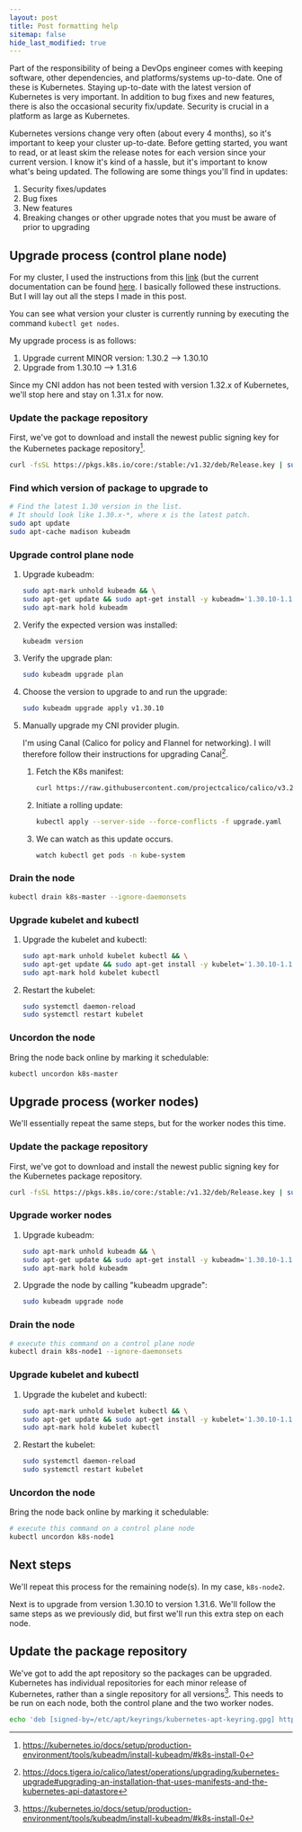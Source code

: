 ```yaml
---
layout: post
title: Post formatting help
sitemap: false
hide_last_modified: true
---
```


Part of the responsibility of being a DevOps engineer comes with keeping software, other dependencies, and platforms/systems up-to-date. One of these is Kubernetes. Staying up-to-date with the latest version of Kubernetes is very important. In addition to bug fixes and new features, there is also the occasional security fix/update. Security is crucial in a platform as large as Kubernetes.

Kubernetes versions change very often (about every 4 months), so it's important to keep your cluster up-to-date. Before getting started, you want to read, or at least skim the release notes for each version since your current version. I know it's kind of a hassle, but it's important to know what's being updated. The following are some things you'll find in updates:

1. Security fixes/updates
2. Bug fixes
3. New features
4. Breaking changes or other upgrade notes that you must be aware of prior to upgrading


## Upgrade process (control plane node)

For my cluster, I used the instructions from this [link](https://v1-31.docs.kubernetes.io/docs/tasks/administer-cluster/kubeadm/kubeadm-upgrade/) (but the current documentation can be found [here](https://kubernetes.io/docs/tasks/administer-cluster/kubeadm/kubeadm-upgrade/). I basically followed these instructions. But I will lay out all the steps I made in this post.

You can see what version your cluster is currently running by executing the command `kubectl get nodes`.

My upgrade process is as follows:

1. Upgrade current MINOR version: 1.30.2 --> 1.30.10
2. Upgrade from 1.30.10 --> 1.31.6

Since my CNI addon has not been tested with version 1.32.x of Kubernetes, we'll stop here and stay on 1.31.x for now.


### Update the package repository

First, we've got to download and install the newest public signing key for the Kubernetes package repository[^1].

```bash
curl -fsSL https://pkgs.k8s.io/core:/stable:/v1.32/deb/Release.key | sudo gpg --dearmor -o /etc/apt/keyrings/kubernetes-apt-keyring.gpg
```


### Find which version of package to upgrade to

```bash
# Find the latest 1.30 version in the list.
# It should look like 1.30.x-*, where x is the latest patch.
sudo apt update
sudo apt-cache madison kubeadm
```


### Upgrade control plane node

1. Upgrade kubeadm:

   ```bash
   sudo apt-mark unhold kubeadm && \
   sudo apt-get update && sudo apt-get install -y kubeadm='1.30.10-1.1' && \
   sudo apt-mark hold kubeadm
   ```

2. Verify the expected version was installed:

   ```bash
   kubeadm version
   ```

3. Verify the upgrade plan:

   ```bash
   sudo kubeadm upgrade plan
   ```

4. Choose the version to upgrade to and run the upgrade:

   ```bash
   sudo kubeadm upgrade apply v1.30.10
   ```

5. Manually upgrade my CNI provider plugin.

   I'm using Canal (Calico for policy and Flannel for networking). I will therefore follow their instructions for upgrading Canal[^2].

    1. Fetch the K8s manifest:
       ```bash
       curl https://raw.githubusercontent.com/projectcalico/calico/v3.29.2/manifests/canal.yaml -o upgrade.yaml
       ```

    2. Initiate a rolling update:
       ```bash
       kubectl apply --server-side --force-conflicts -f upgrade.yaml
       ```

    3. We can watch as this update occurs.
       ```bash
       watch kubectl get pods -n kube-system
       ```


### Drain the node

   ```bash
   kubectl drain k8s-master --ignore-daemonsets
   ```


### Upgrade kubelet and kubectl

1. Upgrade the kubelet and kubectl:

   ```bash
   sudo apt-mark unhold kubelet kubectl && \
   sudo apt-get update && sudo apt-get install -y kubelet='1.30.10-1.1' kubectl='1.30.10-1.1' && \
   sudo apt-mark hold kubelet kubectl
   ```

2. Restart the kubelet:

   ```bash
   sudo systemctl daemon-reload
   sudo systemctl restart kubelet
   ```


### Uncordon the node

Bring the node back online by marking it schedulable:

```bash
kubectl uncordon k8s-master
```


## Upgrade process (worker nodes)

We'll essentially repeat the same steps, but for the worker nodes this time.


### Update the package repository

First, we've got to download and install the newest public signing key for the Kubernetes package repository.

```bash
curl -fsSL https://pkgs.k8s.io/core:/stable:/v1.32/deb/Release.key | sudo gpg --dearmor -o /etc/apt/keyrings/kubernetes-apt-keyring.gpg
```


### Upgrade worker nodes

1. Upgrade kubeadm:

   ```bash
   sudo apt-mark unhold kubeadm && \
   sudo apt-get update && sudo apt-get install -y kubeadm='1.30.10-1.1' && \
   sudo apt-mark hold kubeadm
   ```

2. Upgrade the node by calling "kubeadm upgrade":

   ```bash
   sudo kubeadm upgrade node
   ```


### Drain the node

   ```bash
   # execute this command on a control plane node
   kubectl drain k8s-node1 --ignore-daemonsets
   ```


### Upgrade kubelet and kubectl

1. Upgrade the kubelet and kubectl:

   ```bash
   sudo apt-mark unhold kubelet kubectl && \
   sudo apt-get update && sudo apt-get install -y kubelet='1.30.10-1.1' kubectl='1.30.10-1.1' && \
   sudo apt-mark hold kubelet kubectl
   ```

2. Restart the kubelet:

   ```bash
   sudo systemctl daemon-reload
   sudo systemctl restart kubelet
   ```


### Uncordon the node

Bring the node back online by marking it schedulable:

```bash
# execute this command on a control plane node
kubectl uncordon k8s-node1
```


## Next steps

We'll repeat this process for the remaining node(s). In my case, `k8s-node2`.

Next is to upgrade from version 1.30.10 to version 1.31.6. We'll follow the same steps as we previously did, but first we'll run this extra step on each node.


## Update the package repository

We've got to add the apt repository so the packages can be upgraded. Kubernetes has individual repositories for each minor release of Kubernetes, rather than a single repository for all versions[^1]. This needs to be run on each node, both the control plane and the two worker nodes.

```bash
echo 'deb [signed-by=/etc/apt/keyrings/kubernetes-apt-keyring.gpg] https://pkgs.k8s.io/core:/stable:/v1.31/deb/ /' | sudo tee -a /etc/apt/sources.list.d/kubernetes.list
```


[^1]: https://kubernetes.io/docs/setup/production-environment/tools/kubeadm/install-kubeadm/#k8s-install-0
[^2]: https://docs.tigera.io/calico/latest/operations/upgrading/kubernetes-upgrade#upgrading-an-installation-that-uses-manifests-and-the-kubernetes-api-datastore
